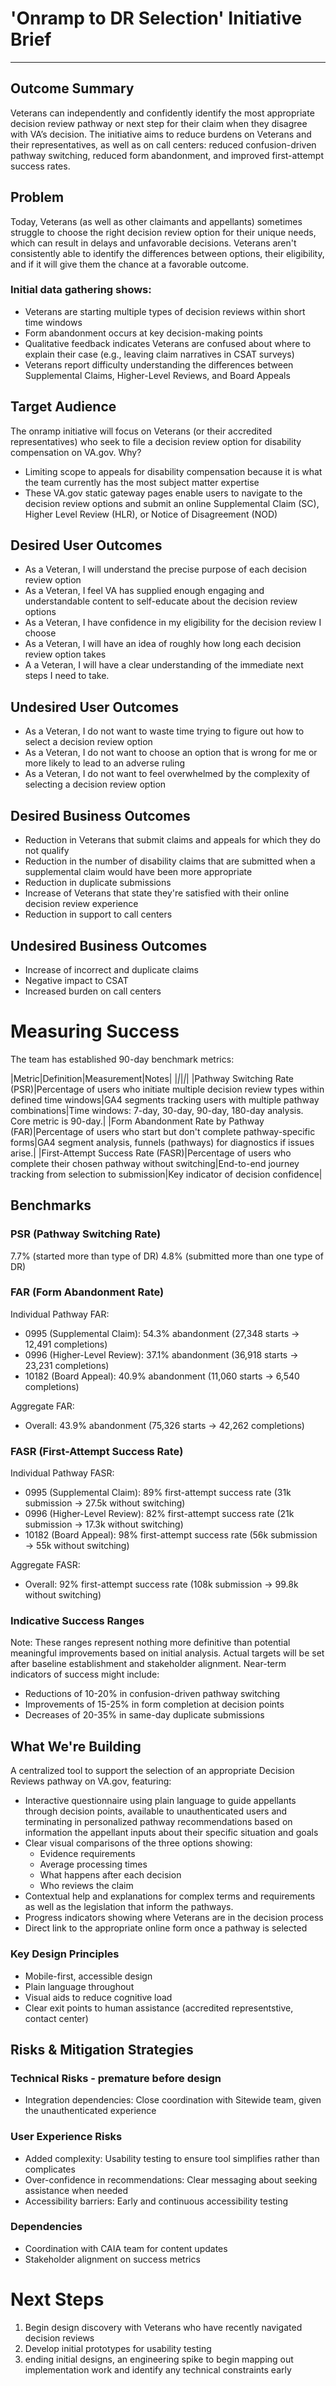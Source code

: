 # 'Onramp to DR Selection' Initiative Brief

---

## Outcome Summary

Veterans can independently and confidently identify the most appropriate decision review pathway or next step for their claim when they disagree with VA’s decision. The initiative aims to reduce burdens on Veterans and their representatives, as well as on call centers: reduced confusion-driven pathway switching, reduced form abandonment, and improved first-attempt success rates.

## Problem

Today, Veterans (as well as other claimants and appellants) sometimes struggle to choose the right decision review option for their unique needs, which can result in delays and unfavorable decisions. Veterans aren't consistently able to identify the differences between options, their eligibility, and if it will give them the chance at a favorable outcome.

### Initial data gathering shows:

* Veterans are starting multiple types of decision reviews within short time windows
* Form abandonment occurs at key decision-making points
* Qualitative feedback indicates Veterans are confused about where to explain their case (e.g., leaving claim narratives in CSAT surveys)
* Veterans report difficulty understanding the differences between Supplemental Claims, Higher-Level Reviews, and Board Appeals

## Target Audience

The onramp initiative will focus on Veterans (or their accredited representatives) who seek to file a decision review option for disability compensation on VA.gov.
Why?

* Limiting scope to appeals for disability compensation because it is what the team currently has the most subject matter expertise
* These VA.gov static gateway pages enable users to navigate to the decision review options and submit an online Supplemental Claim (SC), Higher Level Review (HLR), or Notice of Disagreement (NOD)

## Desired User Outcomes

* As a Veteran, I will understand the precise purpose of each decision review option
* As a Veteran, I feel VA has supplied enough engaging and understandable content to self-educate about the decision review options
* As a Veteran, I have confidence in my eligibility for the decision review I choose
* As a Veteran, I will have an idea of roughly how long each decision review option takes
* A a Veteran, I will have a clear understanding of the immediate next steps I need to take.

## Undesired User Outcomes

* As a Veteran, I do not want to waste time trying to figure out how to select a decision review option
* As a Veteran, I do not want to choose an option that is wrong for me or more likely to lead to an adverse ruling
* As a Veteran, I do not want to feel overwhelmed by the complexity of selecting a decision review option

## Desired Business Outcomes

* Reduction in Veterans that submit claims and appeals for which they do not qualify
* Reduction in the number of disability claims that are submitted when a supplemental claim would have been more appropriate
* Reduction in duplicate submissions
* Increase of Veterans that state they're satisfied with their online decision review experience
* Reduction in support to call centers

## Undesired Business Outcomes

* Increase of incorrect and duplicate claims
* Negative impact to CSAT
* Increased burden on call centers

# Measuring Success

The team has established 90-day benchmark metrics:

|Metric|Definition|Measurement|Notes|
|_|_|_|_|
|Pathway Switching Rate (PSR)|Percentage of users who initiate multiple decision review types within defined time windows|GA4 segments tracking users with multiple pathway combinations|Time windows: 7-day, 30-day, 90-day, 180-day analysis. Core metric is 90-day.|
|Form Abandonment Rate by Pathway (FAR)|Percentage of users who start but don't complete pathway-specific forms|GA4 segment analysis, funnels (pathways) for diagnostics if issues arise.|
|First-Attempt Success Rate (FASR)|Percentage of users who complete their chosen pathway without switching|End-to-end journey tracking from selection to submission|Key indicator of decision confidence|

## Benchmarks

### PSR (Pathway Switching Rate)
7.7% (started more than type of DR)
4.8% (submitted more than one type of DR)

### FAR (Form Abandonment Rate)
Individual Pathway FAR:

* 0995 (Supplemental Claim): 54.3% abandonment (27,348 starts → 12,491 completions)
* 0996 (Higher-Level Review): 37.1% abandonment (36,918 starts → 23,231 completions)
* 10182 (Board Appeal): 40.9% abandonment (11,060 starts → 6,540 completions)

Aggregate FAR:

* Overall: 43.9% abandonment (75,326 starts → 42,262 completions)

### FASR (First-Attempt Success Rate)
Individual Pathway FASR:

* 0995 (Supplemental Claim): 89% first-attempt success rate (31k submission → 27.5k without switching)
* 0996 (Higher-Level Review): 82% first-attempt success rate (21k submission → 17.3k without switching)
* 10182 (Board Appeal): 98% first-attempt success rate (56k submission → 55k without switching)

Aggregate FASR:

* Overall: 92% first-attempt success rate (108k submission → 99.8k without switching)


### Indicative Success Ranges

Note: These ranges represent nothing more definitive than potential meaningful improvements based on initial analysis. Actual targets will be set after baseline establishment and stakeholder alignment.
Near-term indicators of success might include:

* Reductions of 10-20% in confusion-driven pathway switching
* Improvements of 15-25% in form completion at decision points
* Decreases of 20-35% in same-day duplicate submissions

## What We're Building

A centralized tool to support the selection of an appropriate Decision Reviews pathway on VA.gov, featuring:

* Interactive questionnaire using plain language to guide appellants through decision points, available to unauthenticated users and terminating in personalized pathway recommendations based on information the appellant inputs about their specific situation and goals
* Clear visual comparisons of the three options showing: 
    * Evidence requirements
    * Average processing times
    * What happens after each decision
    * Who reviews the claim
* Contextual help and explanations for complex terms and requirements as well as the legislation that inform the pathways.
* Progress indicators showing where Veterans are in the decision process
* Direct link to the appropriate online form once a pathway is selected

### Key Design Principles

* Mobile-first, accessible design
* Plain language throughout
* Visual aids to reduce cognitive load
* Clear exit points to human assistance (accredited representstive, contact center)

## Risks & Mitigation Strategies

### Technical Risks - premature before design

* Integration dependencies: Close coordination with Sitewide team, given the unauthenticated experience

### User Experience Risks

* Added complexity: Usability testing to ensure tool simplifies rather than complicates
* Over-confidence in recommendations: Clear messaging about seeking assistance when needed
* Accessibility barriers: Early and continuous accessibility testing

### Dependencies

* Coordination with CAIA team for content updates
* Stakeholder alignment on success metrics

# Next Steps

1. Begin design discovery with Veterans who have recently navigated decision reviews
2.  Develop initial prototypes for usability testing
3.   ending initial designs, an engineering spike to begin mapping out implementation work and identify any technical constraints early

